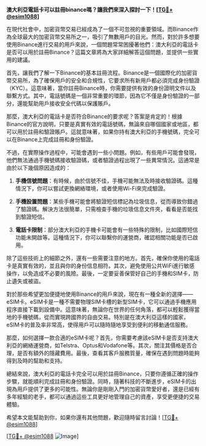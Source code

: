 **澳大利亞電話卡可以註冊binance嗎？讓我們來深入探討一下！[[TG💪+ @esim1088](https://t.me/s/esim1088)]**

在現代社會中，加密貨幣交易已經成為了一個不可忽視的重要領域。而Binance作為全球最大的加密貨幣交易所之一，吸引了無數用戶的目光。然而，對於許多想要使用Binance進行交易的用戶來說，一個問題常常困擾著他們：澳大利亞的電話卡是否可以用於註冊Binance？這篇文章將為大家詳細解答這個問題，並提供一些實用的建議。

首先，讓我們了解一下Binance的基本註冊流程。Binance是一個國際化的加密貨幣交易所，為了確保用戶的安全和合規性，它要求所有新用戶都必須完成身份驗證（KYC）。這意味著，當你註冊Binance時，你需要提供有效的身份證明文件以及聯繫方式。其中，電話號碼是一個非常重要的環節，因為它不僅是身份驗證的一部分，還能幫助用戶接收安全代碼以保護賬戶。

那麼，澳大利亞的電話卡是否符合Binance的要求呢？答案是肯定的！根據Binance的官方說明，只要是真實有效的電話號碼，無論來自哪個國家或地區，都可以用於註冊和驗證賬戶。這就意味著，如果你持有澳大利亞的手機號碼，完全可以在Binance上完成註冊和身份驗證。

不過，在實際操作過程中，可能會遇到一些小問題。例如，有些用戶可能會發現，他們無法通過手機號碼接收驗證碼，或者驗證過程出現了一些異常情況。這通常是由於以下幾個原因造成的：

1. **手機信號問題**：有時候，由於信號不佳，手機可能無法及時接收驗證碼。這種情況下，你可以嘗試更換網絡環境，或者使用Wi-Fi來完成驗證。

2. **手機設置問題**：某些手機可能會將驗證短信標記為垃圾信息，從而導致你錯過了驗證碼。解決方法很簡單，只需檢查手機的垃圾信息文件夾，看看是否能找到驗證短信。

3. **電話卡限制**：部分澳大利亞的手機卡可能會有一些特殊的限制，比如國際短信功能未開啟等。這種情況下，你可以聯繫你的運營商，確認相關功能是否已啟用。

除了這些技術上的細節之外，還有一些需要注意的地方。首先，確保你使用的電話卡是真實有效的，並且與你的身份信息相符。其次，避免使用公共WiFi進行敏感操作，以免造成不必要的風險。最後，一定要妥善保管好自己的手機和SIM卡，防止遺失或被盜。

對於那些希望更加便捷地使用Binance的用戶來說，現在有一種全新的選擇——eSIM卡。eSIM卡是一種不需要物理SIM卡槽的新型SIM卡，它可以通過手機應用程序直接下載到設備中。這意味著，無論你在世界的任何角落，都可以輕鬆獲得當地的手機號碼，從而實現跨國界的自由交易。特別是在澳大利亞這樣的國家，eSIM卡的普及率非常高，使得用戶可以隨時隨地享受到便利的移動通信服務。

那麼，如何選擇一款合適的eSIM卡呢？首先，你需要考慮該eSIM卡是否支持澳大利亞的網絡運營商，如Telstra、Optus和Vodafone等。其次，關注其價格是否合理，是否有額外的隱藏費用。最後，查看其客戶服務質量，確保在遇到問題時能夠得到及時的幫助和支持。

總結來說，澳大利亞的電話卡完全可以用於註冊Binance，只要你遵循正確的操作步驟，就能順利完成註冊和身份驗證。同時，隨著科技的不斷進步，eSIM卡的出現為用戶提供了更多的可能性。無論你是剛剛入門的加密貨幣愛好者，還是已經有多年經驗的老手，都可以通過這些工具更好地管理自己的資產，享受更便捷的交易體驗。

希望本文能幫助到你，如果你還有其他問題，歡迎隨時留言討論！[[TG💪+ @esim1088](https://t.me/s/esim1088)] 

[[TG💪+ @esim1088](https://t.me/s/esim1088) ![Image](https://i.postimg.cc/4NQfJmqS/Snipaste-2025-05-13-00-14-12.png)]
